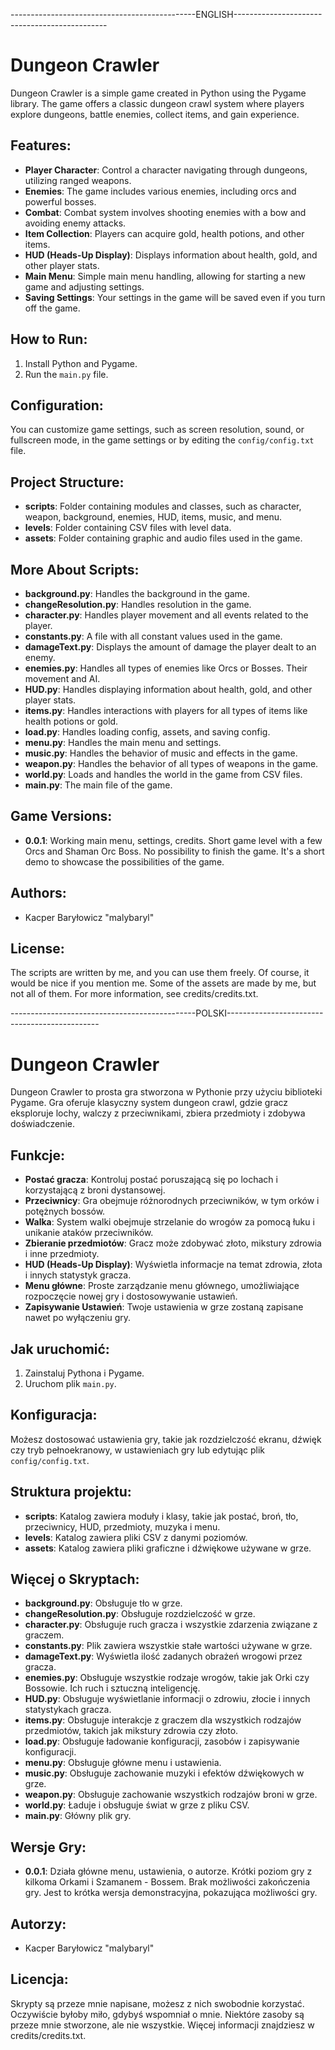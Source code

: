 ----------------------------------------------ENGLISH----------------------------------------------
# Dungeon Crawler

Dungeon Crawler is a simple game created in Python using the Pygame library. The game offers a classic dungeon crawl system where players explore dungeons, battle enemies, collect items, and gain experience.

## Features:

- **Player Character**: Control a character navigating through dungeons, utilizing ranged weapons.
- **Enemies**: The game includes various enemies, including orcs and powerful bosses.
- **Combat**: Combat system involves shooting enemies with a bow and avoiding enemy attacks.
- **Item Collection**: Players can acquire gold, health potions, and other items.
- **HUD (Heads-Up Display)**: Displays information about health, gold, and other player stats.
- **Main Menu**: Simple main menu handling, allowing for starting a new game and adjusting settings.
- **Saving Settings**: Your settings in the game will be saved even if you turn off the game.

## How to Run:

1. Install Python and Pygame.
2. Run the `main.py` file.

## Configuration:

You can customize game settings, such as screen resolution, sound, or fullscreen mode, in the game settings or by editing the `config/config.txt` file.

## Project Structure:

- **scripts**: Folder containing modules and classes, such as character, weapon, background, enemies, HUD, items, music, and menu.
- **levels**: Folder containing CSV files with level data.
- **assets**: Folder containing graphic and audio files used in the game.

## More About Scripts:

- **background.py**: Handles the background in the game.
- **changeResolution.py**: Handles resolution in the game.
- **character.py**: Handles player movement and all events related to the player.
- **constants.py**: A file with all constant values used in the game.
- **damageText.py**: Displays the amount of damage the player dealt to an enemy.
- **enemies.py**: Handles all types of enemies like Orcs or Bosses. Their movement and AI.
- **HUD.py**: Handles displaying information about health, gold, and other player stats.
- **items.py**: Handles interactions with players for all types of items like health potions or gold.
- **load.py**: Handles loading config, assets, and saving config.
- **menu.py**: Handles the main menu and settings.
- **music.py**: Handles the behavior of music and effects in the game.
- **weapon.py**: Handles the behavior of all types of weapons in the game.
- **world.py**: Loads and handles the world in the game from CSV files.
- **main.py**: The main file of the game.

## Game Versions:

- **0.0.1**: Working main menu, settings, credits. Short game level with a few Orcs and Shaman Orc Boss. No possibility to finish the game. It's a short demo to showcase the possibilities of the game.

## Authors:

- Kacper Baryłowicz "malybaryl"

## License:

The scripts are written by me, and you can use them freely. Of course, it would be nice if you mention me. Some of the assets are made by me, but not all of them. For more information, see credits/credits.txt.

----------------------------------------------POLSKI----------------------------------------------
# Dungeon Crawler

Dungeon Crawler to prosta gra stworzona w Pythonie przy użyciu biblioteki Pygame. Gra oferuje klasyczny system dungeon crawl, gdzie gracz eksploruje lochy, walczy z przeciwnikami, zbiera przedmioty i zdobywa doświadczenie.

## Funkcje:

- **Postać gracza**: Kontroluj postać poruszającą się po lochach i korzystającą z broni dystansowej.
- **Przeciwnicy**: Gra obejmuje różnorodnych przeciwników, w tym orków i potężnych bossów.
- **Walka**: System walki obejmuje strzelanie do wrogów za pomocą łuku i unikanie ataków przeciwników.
- **Zbieranie przedmiotów**: Gracz może zdobywać złoto, mikstury zdrowia i inne przedmioty.
- **HUD (Heads-Up Display)**: Wyświetla informacje na temat zdrowia, złota i innych statystyk gracza.
- **Menu główne**: Proste zarządzanie menu głównego, umożliwiające rozpoczęcie nowej gry i dostosowywanie ustawień.
- **Zapisywanie Ustawień**: Twoje ustawienia w grze zostaną zapisane nawet po wyłączeniu gry.

## Jak uruchomić:

1. Zainstaluj Pythona i Pygame.
2. Uruchom plik `main.py`.

## Konfiguracja:

Możesz dostosować ustawienia gry, takie jak rozdzielczość ekranu, dźwięk czy tryb pełnoekranowy, w ustawieniach gry lub edytując plik `config/config.txt`.

## Struktura projektu:

- **scripts**: Katalog zawiera moduły i klasy, takie jak postać, broń, tło, przeciwnicy, HUD, przedmioty, muzyka i menu.
- **levels**: Katalog zawiera pliki CSV z danymi poziomów.
- **assets**: Katalog zawiera pliki graficzne i dźwiękowe używane w grze.

## Więcej o Skryptach:

- **background.py**: Obsługuje tło w grze.
- **changeResolution.py**: Obsługuje rozdzielczość w grze.
- **character.py**: Obsługuje ruch gracza i wszystkie zdarzenia związane z graczem.
- **constants.py**: Plik zawiera wszystkie stałe wartości używane w grze.
- **damageText.py**: Wyświetla ilość zadanych obrażeń wrogowi przez gracza.
- **enemies.py**: Obsługuje wszystkie rodzaje wrogów, takie jak Orki czy Bossowie. Ich ruch i sztuczną inteligencję.
- **HUD.py**: Obsługuje wyświetlanie informacji o zdrowiu, złocie i innych statystykach gracza.
- **items.py**: Obsługuje interakcje z graczem dla wszystkich rodzajów przedmiotów, takich jak mikstury zdrowia czy złoto.
- **load.py**: Obsługuje ładowanie konfiguracji, zasobów i zapisywanie konfiguracji.
- **menu.py**: Obsługuje główne menu i ustawienia.
- **music.py**: Obsługuje zachowanie muzyki i efektów dźwiękowych w grze.
- **weapon.py**: Obsługuje zachowanie wszystkich rodzajów broni w grze.
- **world.py**: Ładuje i obsługuje świat w grze z pliku CSV.
- **main.py**: Główny plik gry.

## Wersje Gry:

- **0.0.1**: Działa główne menu, ustawienia, o autorze. Krótki poziom gry z kilkoma Orkami i Szamanem - Bossem. Brak możliwości zakończenia gry. Jest to krótka wersja demonstracyjna, pokazująca możliwości gry.

## Autorzy:

- Kacper Baryłowicz "malybaryl"

## Licencja:

Skrypty są przeze mnie napisane, możesz z nich swobodnie korzystać. Oczywiście byłoby miło, gdybyś wspomniał o mnie. Niektóre zasoby są przeze mnie stworzone, ale nie wszystkie. Więcej informacji znajdziesz w credits/credits.txt.

